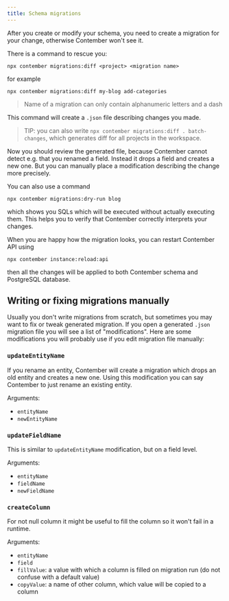 ```yaml
---
title: Schema migrations
---
```



After you create or modify your schema, you need to create a migration for your change, otherwise Contember won't see it.


There is a command to rescue you:
```
npx contember migrations:diff <project> <migration name>
```
for example
```
npx contember migrations:diff my-blog add-categories
```
> Name of a migration can only contain alphanumeric letters and a dash

This command will create a `.json` file describing changes you made.
 
> TIP: you can also write `npx contember migrations:diff . batch-changes`, which generates diff for all projects in the workspace.

Now you should review the generated file, because Contember cannot detect e.g. that you renamed a field. Instead it drops a field and creates a new one. But you can manually place a modification describing the change more precisely. 

You can also use a command 
```
npx contember migrations:dry-run blog
```
which shows you SQLs which will be executed without actually executing them. This helps you to verify that Contember correctly interprets your changes.

When you are happy how the migration looks, you can restart Contember API using
```
npx contember instance:reload:api
```
then all the changes will be applied to both Contember schema and PostgreSQL database. 

## Writing or fixing migrations manually

Usually you don't write migrations from scratch, but sometimes you may want to fix or tweak generated migration. If you open a generated `.json` migration file you will see a list of "modifications". Here are some modifications you will probably use if you edit migration file manually: 

### `updateEntityName`

If you rename an entity, Contember will create a migration which drops an old entity and creates a new one. Using this modification you can say Contember to just rename an existing entity.

Arguments:
- `entityName` 
- `newEntityName`

### `updateFieldName`

This is similar to `updateEntityName` modification, but on a field level.

Arguments:
- `entityName` 
- `fieldName`
- `newFieldName`

### `createColumn`

For not null column it might be useful to fill the column so it won't fail in a runtime. 

Arguments:
- `entityName` 
- `field`
- `fillValue`: a value with which a column is filled on migration run (do not confuse with a default value)
- `copyValue`: a name of other column, which value will be copied to a column
